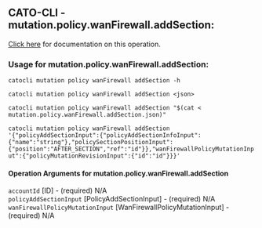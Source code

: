 
## CATO-CLI - mutation.policy.wanFirewall.addSection:
[Click here](https://api.catonetworks.com/documentation/#mutation-mutation.policy.wanFirewall.addSection) for documentation on this operation.

### Usage for mutation.policy.wanFirewall.addSection:

`catocli mutation policy wanFirewall addSection -h`

`catocli mutation policy wanFirewall addSection <json>`

`catocli mutation policy wanFirewall addSection "$(cat < mutation.policy.wanFirewall.addSection.json)"`

`catocli mutation policy wanFirewall addSection '{"policyAddSectionInput":{"policyAddSectionInfoInput":{"name":"string"},"policySectionPositionInput":{"position":"AFTER_SECTION","ref":"id"}},"wanFirewallPolicyMutationInput":{"policyMutationRevisionInput":{"id":"id"}}}'`


#### Operation Arguments for mutation.policy.wanFirewall.addSection ####

`accountId` [ID] - (required) N/A    
`policyAddSectionInput` [PolicyAddSectionInput] - (required) N/A    
`wanFirewallPolicyMutationInput` [WanFirewallPolicyMutationInput] - (required) N/A    

